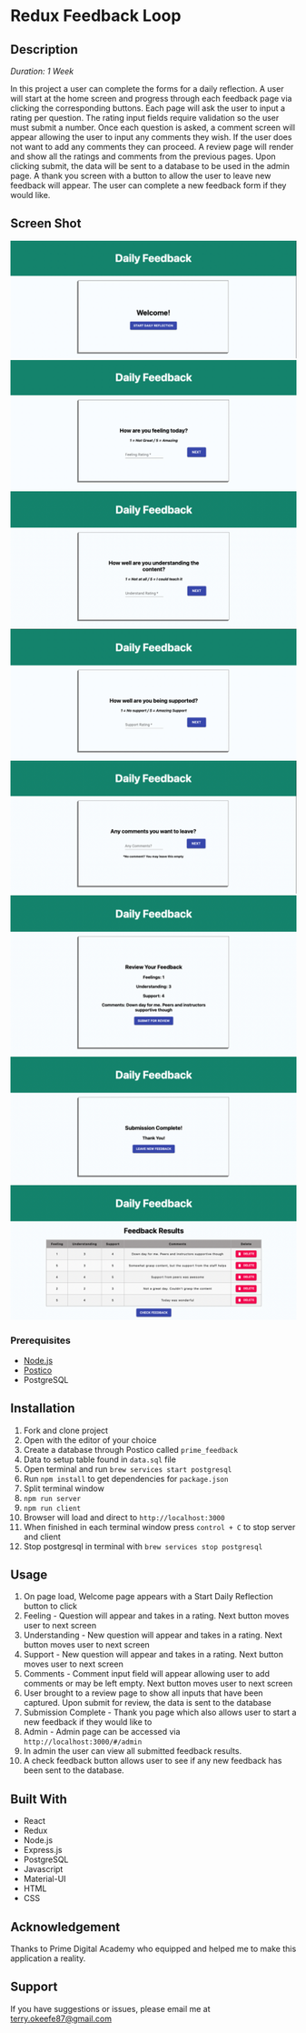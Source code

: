 # Redux Feedback Loop

## Description

_Duration: 1 Week_

In this project a user can complete the forms for a daily reflection. A user will start at the home screen and progress through each feedback page via clicking the corresponding buttons. Each page will ask the user to input a rating per question. The rating input fields require validation so the user must submit a number. Once each question is asked, a comment screen will appear allowing the user to input any comments they wish. If the user does not want to add any comments they can proceed. A review page will render and show all the ratings and comments from the previous pages. Upon clicking submit, the data will be sent to a database to be used in the admin page. A thank you screen with a button to allow the user to leave new feedback will appear. The user can complete a new feedback form if they would like.

## Screen Shot

![Screenshot](./screenshot/home.png)
![Screenshot](./screenshot/feeling.png)
![Screenshot](./screenshot/understand.png)
![Screenshot](./screenshot/support.png)
![Screenshot](./screenshot/comments.png)
![Screenshot](./screenshot/review.png)
![Screenshot](./screenshot/submission.png)
![Screenshot](./screenshot/admin.png)

### Prerequisites

- [Node.js](https://nodejs.org/en/)
- [Postico](https://eggerapps.at/postico/)
- PostgreSQL

## Installation

1. Fork and clone project
2. Open with the editor of your choice
3. Create a database through Postico called `prime_feedback`
4. Data to setup table found in `data.sql` file
5. Open terminal and run `brew services start postgresql`
6. Run `npm install` to get dependencies for `package.json`
7. Split terminal window
8. `npm run server`
9. `npm run client`
10. Browser will load and direct to `http://localhost:3000`
11. When finished in each terminal window press `control + C` to stop server and client
12. Stop postgresql in terminal with `brew services stop postgresql`

## Usage

1. On page load, Welcome page appears with a Start Daily Reflection button to click
2. Feeling - Question will appear and takes in a rating. Next button moves user to next screen
3. Understanding - New question will appear and takes in a rating. Next button moves user to next screen
4. Support - New question will appear and takes in a rating. Next button moves user to next screen
5. Comments - Comment input field will appear allowing user to add comments or may be left empty. Next button moves user to next screen
6. User brought to a review page to show all inputs that have been captured. Upon submit for review, the data is sent to the database
7. Submission Complete - Thank you page which also allows user to start a new feedback if they would like to
8. Admin - Admin page can be accessed via `http://localhost:3000/#/admin`
9. In admin the user can view all submitted feedback results.
10. A check feedback button allows user to see if any new feedback has been sent to the database.

## Built With

- React
- Redux
- Node.js
- Express.js
- PostgreSQL
- Javascript
- Material-UI
- HTML
- CSS 

## Acknowledgement

Thanks to Prime Digital Academy who equipped and helped me to make this application a reality.

## Support

If you have suggestions or issues, please email me at terry.okeefe87@gmail.com